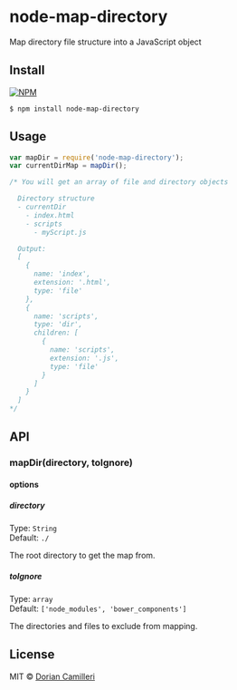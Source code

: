 # node-map-directory
Map directory file structure into a JavaScript object

## Install

[![NPM](https://nodei.co/npm/node-map-directory.png)](https://www.npmjs.com/package/node-map-directory)

```
$ npm install node-map-directory
```

## Usage

```js
var mapDir = require('node-map-directory');
var currentDirMap = mapDir();

/* You will get an array of file and directory objects

  Directory structure
  - currentDir
    - index.html
    - scripts
      - myScript.js

  Output:
  [
    {
      name: 'index',
      extension: '.html',
      type: 'file'
    },
    {
      name: 'scripts',
      type: 'dir',
      children: [
        {
          name: 'scripts',
          extension: '.js',
          type: 'file'
        }
      ]
    }
  ]
*/
```

## API

### mapDir(directory, toIgnore)

#### options

##### directory

Type: `String`  
Default: `./`

The root directory to get the map from.

##### toIgnore

Type: `array`  
Default: `['node_modules', 'bower_components']`

The directories and files to exclude from mapping. 

## License

MIT © [Dorian Camilleri](https://github.com/dcamilleri>)

